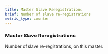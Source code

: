 ```yaml
---
title: Master Slave Reregistrations
brief: Number of slave re-registrations
metric_type: counter
---
```

### Master Slave Reregistrations

Number of slave re-registrations, on this master.